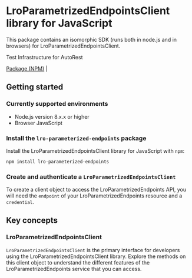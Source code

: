 # LroParametrizedEndpointsClient library for JavaScript

This package contains an isomorphic SDK (runs both in node.js and in browsers) for LroParametrizedEndpointsClient.

Test Infrastructure for AutoRest

[Package (NPM)](https://www.npmjs.com/package/lro-parameterized-endpoints) |

## Getting started

### Currently supported environments

- Node.js version 8.x.x or higher
- Browser JavaScript


### Install the `lro-parameterized-endpoints` package

Install the LroParametrizedEndpointsClient library for JavaScript with `npm`:

```bash
npm install lro-parameterized-endpoints
```

### Create and authenticate a `LroParametrizedEndpointsClient`

To create a client object to access the LroParametrizedEndpoints API, you will need the `endpoint` of your LroParametrizedEndpoints resource and a `credential`.
## Key concepts

### LroParametrizedEndpointsClient

`LroParametrizedEndpointsClient` is the primary interface for developers using the LroParametrizedEndpointsClient library. Explore the methods on this client object to understand the different features of the LroParametrizedEndpoints service that you can access.

